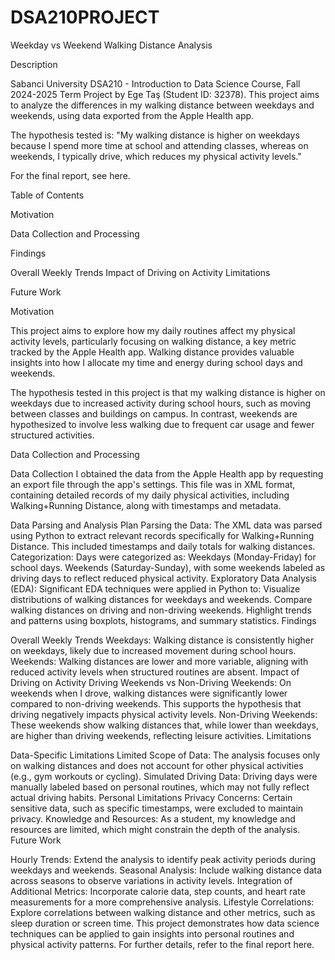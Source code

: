 # DSA210PROJECT

Weekday vs Weekend Walking Distance Analysis

Description

Sabanci University DSA210 - Introduction to Data Science Course, Fall 2024-2025 Term Project by Ege Taş (Student ID: 32378).
This project aims to analyze the differences in my walking distance between weekdays and weekends, using data exported from the Apple Health app.

The hypothesis tested is:
"My walking distance is higher on weekdays because I spend more time at school and attending classes, whereas on weekends, I typically drive, which reduces my physical activity levels."

For the final report, see here.

Table of Contents

Motivation

Data Collection and Processing

Findings

Overall Weekly Trends
Impact of Driving on Activity
Limitations

Future Work

Motivation

This project aims to explore how my daily routines affect my physical activity levels, particularly focusing on walking distance, a key metric tracked by the Apple Health app. Walking distance provides valuable insights into how I allocate my time and energy during school days and weekends.

The hypothesis tested in this project is that my walking distance is higher on weekdays due to increased activity during school hours, such as moving between classes and buildings on campus. In contrast, weekends are hypothesized to involve less walking due to frequent car usage and fewer structured activities.

Data Collection and Processing

Data Collection
I obtained the data from the Apple Health app by requesting an export file through the app's settings. This file was in XML format, containing detailed records of my daily physical activities, including Walking+Running Distance, along with timestamps and metadata.

Data Parsing and Analysis Plan
Parsing the Data: The XML data was parsed using Python to extract relevant records specifically for Walking+Running Distance. This included timestamps and daily totals for walking distances.
Categorization: Days were categorized as:
Weekdays (Monday-Friday) for school days.
Weekends (Saturday-Sunday), with some weekends labeled as driving days to reflect reduced physical activity.
Exploratory Data Analysis (EDA): Significant EDA techniques were applied in Python to:
Visualize distributions of walking distances for weekdays and weekends.
Compare walking distances on driving and non-driving weekends.
Highlight trends and patterns using boxplots, histograms, and summary statistics.
Findings

Overall Weekly Trends
Weekdays: Walking distance is consistently higher on weekdays, likely due to increased movement during school hours.
Weekends: Walking distances are lower and more variable, aligning with reduced activity levels when structured routines are absent.
Impact of Driving on Activity
Driving Weekends vs Non-Driving Weekends:
On weekends when I drove, walking distances were significantly lower compared to non-driving weekends.
This supports the hypothesis that driving negatively impacts physical activity levels.
Non-Driving Weekends:
These weekends show walking distances that, while lower than weekdays, are higher than driving weekends, reflecting leisure activities.
Limitations

Data-Specific Limitations
Limited Scope of Data: The analysis focuses only on walking distances and does not account for other physical activities (e.g., gym workouts or cycling).
Simulated Driving Data: Driving days were manually labeled based on personal routines, which may not fully reflect actual driving habits.
Personal Limitations
Privacy Concerns: Certain sensitive data, such as specific timestamps, were excluded to maintain privacy.
Knowledge and Resources: As a student, my knowledge and resources are limited, which might constrain the depth of the analysis.
Future Work

Hourly Trends: Extend the analysis to identify peak activity periods during weekdays and weekends.
Seasonal Analysis: Include walking distance data across seasons to observe variations in activity levels.
Integration of Additional Metrics: Incorporate calorie data, step counts, and heart rate measurements for a more comprehensive analysis.
Lifestyle Correlations: Explore correlations between walking distance and other metrics, such as sleep duration or screen time.
This project demonstrates how data science techniques can be applied to gain insights into personal routines and physical activity patterns. For further details, refer to the final report here.
